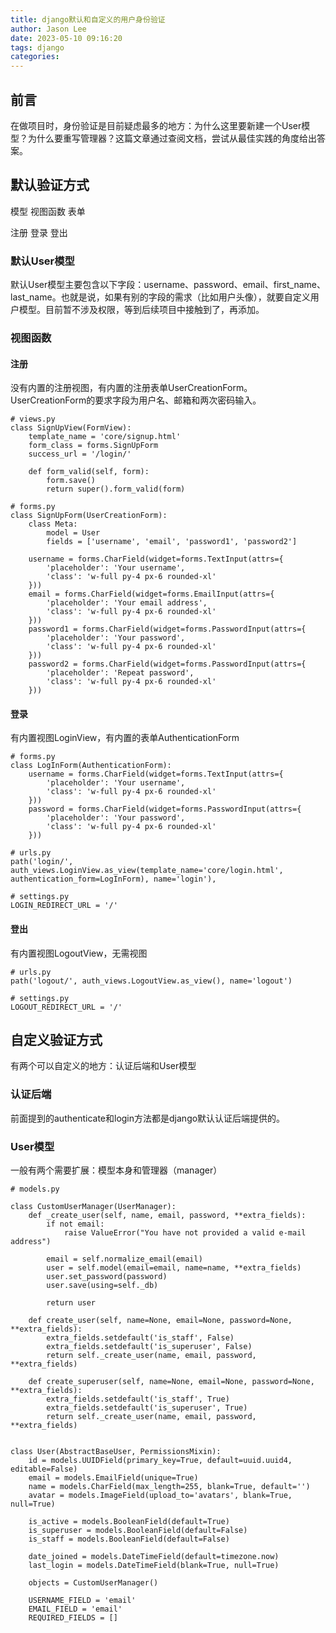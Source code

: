 ```yaml
---
title: django默认和自定义的用户身份验证
author: Jason Lee
date: 2023-05-10 09:16:20
tags: django
categories:
---
```


## 前言

在做项目时，身份验证是目前疑虑最多的地方：为什么这里要新建一个User模型？为什么要重写管理器？这篇文章通过查阅文档，尝试从最佳实践的角度给出答案。

## 默认验证方式

模型 视图函数 表单

注册 登录 登出

### 默认User模型

默认User模型主要包含以下字段：username、password、email、first_name、last_name。也就是说，如果有别的字段的需求（比如用户头像），就要自定义用户模型。目前暂不涉及权限，等到后续项目中接触到了，再添加。

### 视图函数

#### 注册

没有内置的注册视图，有内置的注册表单UserCreationForm。UserCreationForm的要求字段为用户名、邮箱和两次密码输入。

```
# views.py
class SignUpView(FormView):
    template_name = 'core/signup.html'
    form_class = forms.SignUpForm
    success_url = '/login/'

    def form_valid(self, form):
        form.save()
        return super().form_valid(form)

# forms.py
class SignUpForm(UserCreationForm):
    class Meta:
        model = User
        fields = ['username', 'email', 'password1', 'password2']

    username = forms.CharField(widget=forms.TextInput(attrs={
        'placeholder': 'Your username',
        'class': 'w-full py-4 px-6 rounded-xl'
    }))
    email = forms.CharField(widget=forms.EmailInput(attrs={
        'placeholder': 'Your email address',
        'class': 'w-full py-4 px-6 rounded-xl'
    }))
    password1 = forms.CharField(widget=forms.PasswordInput(attrs={
        'placeholder': 'Your password',
        'class': 'w-full py-4 px-6 rounded-xl'
    }))
    password2 = forms.CharField(widget=forms.PasswordInput(attrs={
        'placeholder': 'Repeat password',
        'class': 'w-full py-4 px-6 rounded-xl'
    }))
```

#### 登录

有内置视图LoginView，有内置的表单AuthenticationForm

```
# forms.py
class LogInForm(AuthenticationForm):
    username = forms.CharField(widget=forms.TextInput(attrs={
        'placeholder': 'Your username',
        'class': 'w-full py-4 px-6 rounded-xl'
    }))
    password = forms.CharField(widget=forms.PasswordInput(attrs={
        'placeholder': 'Your password',
        'class': 'w-full py-4 px-6 rounded-xl'
    }))

# urls.py
path('login/', auth_views.LoginView.as_view(template_name='core/login.html', authentication_form=LogInForm), name='login'),

# settings.py
LOGIN_REDIRECT_URL = '/'
```

#### 登出

有内置视图LogoutView，无需视图

```
# urls.py
path('logout/', auth_views.LogoutView.as_view(), name='logout')

# settings.py
LOGOUT_REDIRECT_URL = '/'
```

## 自定义验证方式

有两个可以自定义的地方：认证后端和User模型

### 认证后端

前面提到的authenticate和login方法都是django默认认证后端提供的。

### User模型

一般有两个需要扩展：模型本身和管理器（manager）

```
# models.py

class CustomUserManager(UserManager):
    def _create_user(self, name, email, password, **extra_fields):
        if not email:
            raise ValueError("You have not provided a valid e-mail address")

        email = self.normalize_email(email)
        user = self.model(email=email, name=name, **extra_fields)
        user.set_password(password)
        user.save(using=self._db)

        return user

    def create_user(self, name=None, email=None, password=None, **extra_fields):
        extra_fields.setdefault('is_staff', False)
        extra_fields.setdefault('is_superuser', False)
        return self._create_user(name, email, password, **extra_fields)

    def create_superuser(self, name=None, email=None, password=None, **extra_fields):
        extra_fields.setdefault('is_staff', True)
        extra_fields.setdefault('is_superuser', True)
        return self._create_user(name, email, password, **extra_fields)


class User(AbstractBaseUser, PermissionsMixin):
    id = models.UUIDField(primary_key=True, default=uuid.uuid4, editable=False)
    email = models.EmailField(unique=True)
    name = models.CharField(max_length=255, blank=True, default='')
    avatar = models.ImageField(upload_to='avatars', blank=True, null=True)

    is_active = models.BooleanField(default=True)
    is_superuser = models.BooleanField(default=False)
    is_staff = models.BooleanField(default=False)

    date_joined = models.DateTimeField(default=timezone.now)
    last_login = models.DateTimeField(blank=True, null=True)

    objects = CustomUserManager()

    USERNAME_FIELD = 'email'
    EMAIL_FIELD = 'email'
    REQUIRED_FIELDS = []
```

